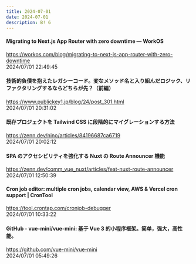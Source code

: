 ```yaml
---
title: 2024-07-01
date: 2024-07-01
description: B! 6
---
```


#### Migrating to Next.js App Router with zero downtime — WorkOS
https://workos.com/blog/migrating-to-next-js-app-router-with-zero-downtime<br>
2024/07/01 22:49:45<br>


#### 技術的負債を抱えたレガシーコード。変なメソッド名と入り組んだロジック、リファクタリングするならどちらが先？（前編）
https://www.publickey1.jp/blog/24/post_301.html<br>
2024/07/01 20:31:02<br>


#### 既存プロジェクトを Tailwind CSS に段階的にマイグレーションする方法
https://zenn.dev/nino/articles/84196687ca6719<br>
2024/07/01 20:02:12<br>


#### SPA のアクセシビリティを強化する Nuxt の Route Announcer 機能
https://zenn.dev/comm_vue_nuxt/articles/feat-nuxt-route-announcer<br>
2024/07/01 12:50:39<br>


#### Cron job editor: multiple cron jobs, calendar view, AWS & Vercel cron support | CronTool
https://tool.crontap.com/cronjob-debugger<br>
2024/07/01 10:33:22<br>


#### GitHub - vue-mini/vue-mini: 基于 Vue 3 的小程序框架。简单，强大，高性能。
https://github.com/vue-mini/vue-mini<br>
2024/07/01 05:49:26<br>


